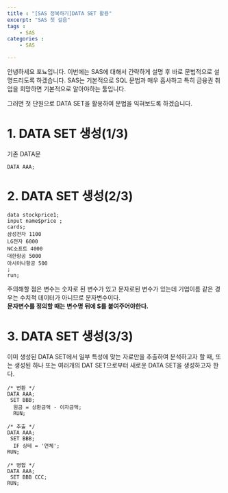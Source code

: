 ```yaml
---
title : "[SAS 정복하기]DATA SET 활용"
excerpt: "SAS 첫 걸음"
tags : 
    - SAS
categories : 
    - SAS

---
```


안녕하세요 포뇨입니다.
이번에는 SAS에 대해서 갼략하게 설명 후 바로 문법적으로 설명드리도록 하겠습니다.
SAS는 기본적으로 SQL 문법과 매우 흡사하고 특히 금융권 취업을 희망하면 기본적으로 알아야하는 툴입니다.

그러면 첫 단원으로 DATA SET을 활용하여 문법을 익혀보도록 하겠습니다.

# 1. DATA SET 생성(1/3)
기존 DATA문
```
DATA AAA;
```

# 2. DATA SET 생성(2/3)
```
data stockprice1;
input name$price ; 
cards;
삼성전자 1100
LG전자 6000
NC소프트 4000
대한항공 5000
아시아나항공 500
;
run;
```
주의해할 점은 변수는 숫자로 된 변수가 있고 문자로된 변수가 있는데
기업이름 같은 경우는 수치적 데이터가 아니므로 문자변수이다. <br>
<b> 문자변수를 정의할 때는 변수명 뒤에 $를 붙여주어야한다.</b>


# 3. DATA SET 생성(3/3)
이미 생성된 DATA SET에서 일부 특성에 맞는 자료만을 추출하여 분석하고자 할 때, 또는 생성된 하나 또는 여러개의 DAT SET으로부터 새로운
DATA SET을 생성하고자 한다.

```
/* 변환 */
DATA AAA;
 SET BBB;
  원금 = 상환금액 - 이자금액;
  RUN;

/* 추출 */
DATA AAA;
 SET BBB;
  IF 싱테 = '연체';
RUN;

/* 병합 */
DATA AAA;
 SET BBB CCC;
RUN;


```



























